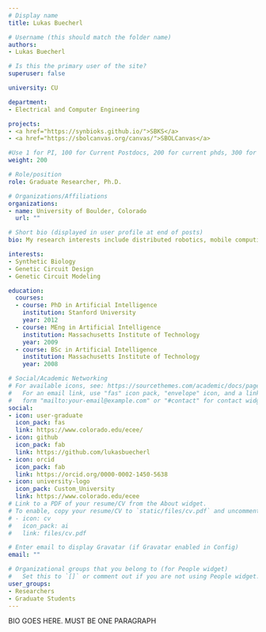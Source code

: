 ```yaml
---
# Display name
title: Lukas Buecherl

# Username (this should match the folder name)
authors:
- Lukas Buecherl

# Is this the primary user of the site?
superuser: false

university: CU

department:
- Electrical and Computer Engineering

projects:
- <a href="https://synbioks.github.io/">SBKS</a>
- <a href="https://sbolcanvas.org/canvas/">SBOLCanvas</a>

#Use 1 for PI, 100 for Current Postdocs, 200 for current phds, 300 for current masters, 400 for current undergrads, 800 for alum postdocs, 810 for alum phds, 820 for alum masters, and 810 for alum undergrads
weight: 200

# Role/position
role: Graduate Researcher, Ph.D.

# Organizations/Affiliations
organizations:
- name: University of Boulder, Colorado
  url: ""

# Short bio (displayed in user profile at end of posts)
bio: My research interests include distributed robotics, mobile computing and programmable matter.

interests:
- Synthetic Biology
- Genetic Circuit Design
- Genetic Circuit Modeling

education:
  courses:
  - course: PhD in Artificial Intelligence
    institution: Stanford University
    year: 2012
  - course: MEng in Artificial Intelligence
    institution: Massachusetts Institute of Technology
    year: 2009
  - course: BSc in Artificial Intelligence
    institution: Massachusetts Institute of Technology
    year: 2008

# Social/Academic Networking
# For available icons, see: https://sourcethemes.com/academic/docs/page-builder/#icons
#   For an email link, use "fas" icon pack, "envelope" icon, and a link in the
#   form "mailto:your-email@example.com" or "#contact" for contact widget.
social:
- icon: user-graduate
  icon_pack: fas
  link: https://www.colorado.edu/ecee/
- icon: github
  icon_pack: fab
  link: https://github.com/lukasbuecherl
- icon: orcid
  icon_pack: fab
  link: https://orcid.org/0000-0002-1450-5638
- icon: university-logo
  icon_pack: Custom_University
  link: https://www.colorado.edu/ecee
# Link to a PDF of your resume/CV from the About widget.
# To enable, copy your resume/CV to `static/files/cv.pdf` and uncomment the lines below.
# - icon: cv
#   icon_pack: ai
#   link: files/cv.pdf

# Enter email to display Gravatar (if Gravatar enabled in Config)
email: ""

# Organizational groups that you belong to (for People widget)
#   Set this to `[]` or comment out if you are not using People widget.
user_groups:
- Researchers
- Graduate Students
---
```



BIO GOES HERE. MUST BE ONE PARAGRAPH
